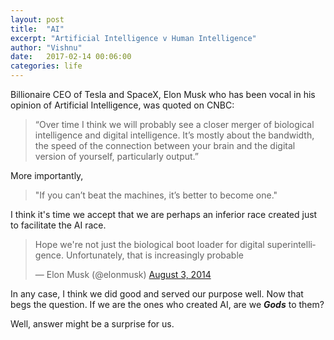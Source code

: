 ```yaml
---
layout: post
title:  "AI"
excerpt: "Artificial Intelligence v Human Intelligence"
author: "Vishnu"
date:   2017-02-14 00:06:00
categories: life
---
```

Billionaire CEO of Tesla and SpaceX, Elon Musk who has been vocal in his opinion of Artificial Intelligence, was quoted on CNBC:

>“Over time I think we will probably see a closer merger of biological intelligence and digital intelligence. It’s mostly about the bandwidth, the speed of the connection between your brain and the digital version of yourself, particularly output.”<br>

More importantly,

>"If you can’t beat the machines, it’s better to become one."

I think it's time we accept that we are perhaps an inferior race created just to facilitate the AI race.

<blockquote class="twitter-tweet" data-lang="en"><p lang="en" dir="ltr">Hope we&#39;re not just the biological boot loader for digital superintelligence. Unfortunately, that is increasingly probable</p>&mdash; Elon Musk (@elonmusk) <a href="https://twitter.com/elonmusk/status/496012177103663104">August 3, 2014</a></blockquote>
<script async src="//platform.twitter.com/widgets.js" charset="utf-8"></script>

In any case, I think we did good and served our purpose well. Now that begs the question. If we are the ones who created AI, are we ***Gods*** to them?

Well, answer might be a surprise for us.